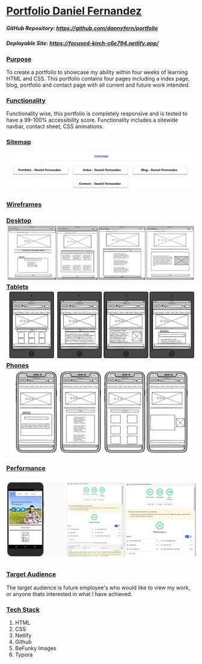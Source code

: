 # <u>Portfolio Daniel Fernandez</u>

##### GitHub Repository: https://github.com/dannyfern/portfolio

##### Deployable Site: https://focused-kirch-c6e794.netlify.app/

### <u>Purpose</u>

To create a portfolio to showcase my ability within four weeks of learning HTML and CSS. This portfolio contains four pages including a index page, blog, portfolio and contact page with all current and future work intended. 

### <u>Functionality</u>
Functionality wise, this portfolio is completely responsive and is tested to have a 99-100% accessibility score. Functionality includes a sitewide navbar, contact sheet, CSS animations.  


### <u>Sitemap</u> 

![](./docs/sitemap.JPG)

### <u>Wireframes</u>

### <u>Desktop</u>![](./docs/desktop.JPG) <u>Tablets</u>![](./docs/ipads.JPG) <u>Phones</u>![](./docs/iphones.JPG)

### <u>Performance</u>

![](./docs/perf.jpg)

### <u>Target Audience</u>
The target audience is future employee's who would like to view my work, or anyone thats interested in what I have achieved. 

### <u>Tech Stack</u>
 1. HTML
 2. CSS
 3. Netlify
 4. Github
 5. BeFunky Images
 6. Typora
